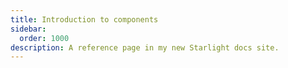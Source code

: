 ```yaml
---
title: Introduction to components
sidebar:
  order: 1000
description: A reference page in my new Starlight docs site.
---
```


